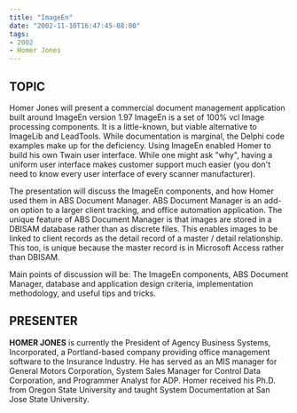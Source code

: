 ```yaml
---
title: "ImageEn"
date: "2002-11-10T16:47:45-08:00"
tags:
- 2002
- Homer Jones
---
```

## TOPIC ##

Homer Jones will present a commercial document management application built around ImageEn version 1.97 ImageEn is a set of 100% vcl Image processing components. It is a little-known, but viable alternative to ImageLib and LeadTools. While documentation is marginal, the Delphi code examples make up for the deficiency.  Using ImageEn enabled Homer to build his own Twain user interface. While one might ask "why", having a uniform user interface makes customer support much easier (you don't need to know every user interface of every scanner manufacturer).

The presentation will discuss the ImageEn components, and how Homer used them in ABS Document Manager. ABS Document Manager is an add-on option to a larger client tracking, and office automation application. The unique feature of ABS Document Manager is that images are stored in a DBISAM database rather than as discrete files. This enables images to be linked to client records as the detail record of a master / detail relationship. This too, is unique because the master record is in Microsoft Access rather than DBISAM.

Main points of discussion will be: The ImageEn components, ABS Document Manager, database and application design criteria, implementation methodology, and useful tips and tricks.

## PRESENTER ##

**HOMER JONES** is currently the President of Agency Business Systems, Incorporated, a Portland-based company providing office management software to the Insurance Industry.  He has served as an MIS manager for General Motors Corporation, System Sales Manager for Control Data Corporation, and Programmer Analyst for ADP.  Homer received his Ph.D. from Oregon State University and taught System Documentation at San Jose State University.
